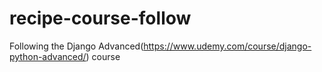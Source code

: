 # recipe-course-follow
Following the Django Advanced(https://www.udemy.com/course/django-python-advanced/) course
